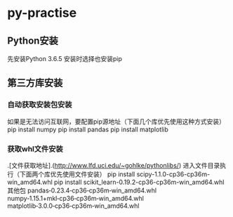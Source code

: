 # py-practise
## Python安装
先安装Python 3.6.5 安装时选择也安装pip
## 第三方库安装
### 自动获取安装包安装
如果是无法访问互联网，要配置pip源地址（下面几个库优先使用这种方式安装）
pip install numpy
pip install pandas
pip install matplotlib
### 获取whl文件安装
.[文件获取地址].(http://www.lfd.uci.edu/~gohlke/pythonlibs/)
进入文件目录执行（下面两个库优先使用文件安装）
pip install scipy-1.1.0-cp36-cp36m-win_amd64.whl
pip install scikit_learn-0.19.2-cp36-cp36m-win_amd64.whl 
其他包 pandas‑0.23.4‑cp36‑cp36m‑win_amd64.whl numpy‑1.15.1+mkl‑cp36‑cp36m‑win_amd64.whl matplotlib‑3.0.0‑cp36‑cp36m‑win_amd64.whl
